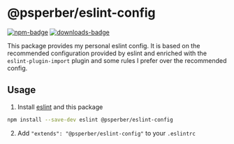 # @psperber/eslint-config

[![npm-badge]][npm]
[![downloads-badge]][npm]

[npm-badge]: https://img.shields.io/npm/v/@psperber/eslint-config.svg?style=flat-square
[npm]: https://www.npmjs.com/package/@psperber/eslint-config
[downloads-badge]: https://img.shields.io/npm/dt/@psperber/eslint-config.svg?style=flat-square

This package provides my personal eslint config.
It is based on the recommended configuration provided by eslint
and enriched with the `eslint-plugin-import` plugin and some rules I prefer over the recommended config.

## Usage

1. Install [eslint](https://eslint.org) and this package
```sh
npm install --save-dev eslint @psperber/eslint-config
```
2. Add `"extends": "@psperber/eslint-config"` to your `.eslintrc`